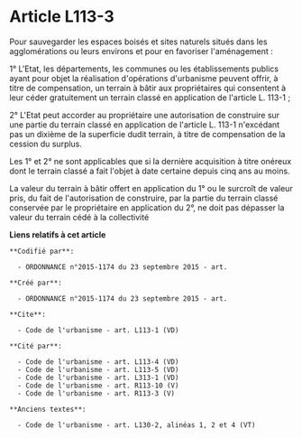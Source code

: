# Article L113-3

Pour sauvegarder les espaces boisés et sites naturels situés dans les agglomérations ou leurs environs et pour en favoriser
l'aménagement : 

1° L'Etat, les départements, les communes ou les établissements publics ayant pour objet la réalisation d'opérations
d'urbanisme peuvent offrir, à titre de compensation, un terrain à bâtir aux propriétaires qui consentent à leur céder
gratuitement un terrain classé en application de l'article L. 113-1 ; 

2° L'Etat peut accorder au propriétaire une autorisation de construire sur une partie du terrain classé en application de
l'article L. 113-1 n'excédant pas un dixième de la superficie dudit terrain, à titre de compensation de la cession du
surplus. 

Les 1° et 2° ne sont applicables que si la dernière acquisition à titre onéreux dont le terrain classé a fait l'objet à date
certaine depuis cinq ans au moins. 

La valeur du terrain à bâtir offert en application du 1° ou le surcroît de valeur pris, du fait de l'autorisation de
construire, par la partie du terrain classé conservée par le propriétaire en application du 2°, ne doit pas dépasser la
valeur du terrain cédé à la collectivité

**Liens relatifs à cet article**

	**Codifié par**:

	  - ORDONNANCE n°2015-1174 du 23 septembre 2015 - art.

	**Créé par**:

	  - ORDONNANCE n°2015-1174 du 23 septembre 2015 - art.

	**Cite**:

	  - Code de l'urbanisme - art. L113-1 (VD)

	**Cité par**:

	  - Code de l'urbanisme - art. L113-4 (VD)
	  - Code de l'urbanisme - art. L113-5 (VD)
	  - Code de l'urbanisme - art. L313-1 (VD)
	  - Code de l'urbanisme - art. R113-10 (V)
	  - Code de l'urbanisme - art. R113-3 (V)

	**Anciens textes**:

	  - Code de l'urbanisme - art. L130-2, alinéas 1, 2 et 4 (VT)
